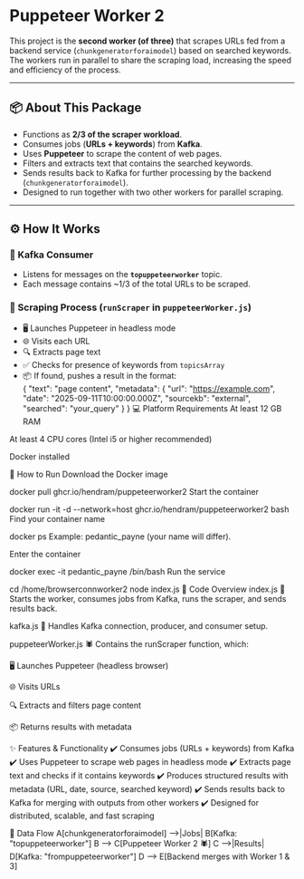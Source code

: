 # Puppeteer Worker 2

This project is the **second worker (of three)** that scrapes URLs fed from a backend service (`chunkgeneratorforaimodel`) based on searched keywords.  
The workers run in parallel to share the scraping load, increasing the speed and efficiency of the process.

---

## 📦 About This Package

- Functions as **2/3 of the scraper workload**.  
- Consumes jobs (**URLs + keywords**) from **Kafka**.  
- Uses **Puppeteer** to scrape the content of web pages.  
- Filters and extracts text that contains the searched keywords.  
- Sends results back to Kafka for further processing by the backend (`chunkgeneratorforaimodel`).  
- Designed to run together with two other workers for parallel scraping.  

---

## ⚙️ How It Works

### 🔹 Kafka Consumer
- Listens for messages on the **`topuppeteerworker`** topic.  
- Each message contains ~1/3 of the total URLs to be scraped.  

### 🔹 Scraping Process (`runScraper` in `puppeteerWorker.js`)
- 🖥️ Launches Puppeteer in headless mode  
- 🌐 Visits each URL  
- 🔍 Extracts page text  
- ✅ Checks for presence of keywords from `topicsArray`  
- 📦 If found, pushes a result in the format:  
{
  "text": "page content",
  "metadata": {
    "url": "https://example.com",
    "date": "2025-09-11T10:00:00.000Z",
    "sourcekb": "external",
    "searched": "your_query"
  }
}
💻 Platform Requirements
At least 12 GB RAM

At least 4 CPU cores (Intel i5 or higher recommended)

Docker installed

🚀 How to Run
Download the Docker image

docker pull ghcr.io/hendram/puppeteerworker2
Start the container

docker run -it -d --network=host ghcr.io/hendram/puppeteerworker2 bash
Find your container name

docker ps
Example: pedantic_payne (your name will differ).

Enter the container

docker exec -it pedantic_payne /bin/bash
Run the service

cd /home/browserconnworker2
node index.js
🔧 Code Overview
index.js
🚀 Starts the worker, consumes jobs from Kafka, runs the scraper, and sends results back.

kafka.js
🔌 Handles Kafka connection, producer, and consumer setup.

puppeteerWorker.js
🕷️ Contains the runScraper function, which:

🖥️ Launches Puppeteer (headless browser)

🌐 Visits URLs

🔍 Extracts and filters page content

📦 Returns results with metadata

✨ Features & Functionality
✔️ Consumes jobs (URLs + keywords) from Kafka
✔️ Uses Puppeteer to scrape web pages in headless mode
✔️ Extracts page text and checks if it contains keywords
✔️ Produces structured results with metadata (URL, date, source, searched keyword)
✔️ Sends results back to Kafka for merging with outputs from other workers
✔️ Designed for distributed, scalable, and fast scraping

📡 Data Flow
    A[chunkgeneratorforaimodel] -->|Jobs| B[Kafka: "topuppeteerworker"]
    B --> C[Puppeteer Worker 2 🕷️]
    C -->|Results| D[Kafka: "frompuppeteerworker"]
    D --> E[Backend merges with Worker 1 & 3]
